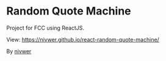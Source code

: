 # Random Quote Machine

Project for FCC using ReactJS.

View: <a href="https://nivwer.github.io/react-random-quote-machine/">https://nivwer.github.io/react-random-quote-machine/</a> 

By <a href="https://github.com/nivwer">nivwer</a>
